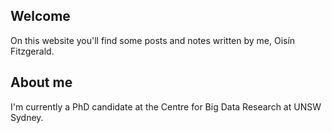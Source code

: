 

## Welcome

On this website you'll find some posts and notes written by me, Oisín Fitzgerald.

## About me

I'm currently a PhD candidate at the Centre for Big Data Research at UNSW Sydney.
